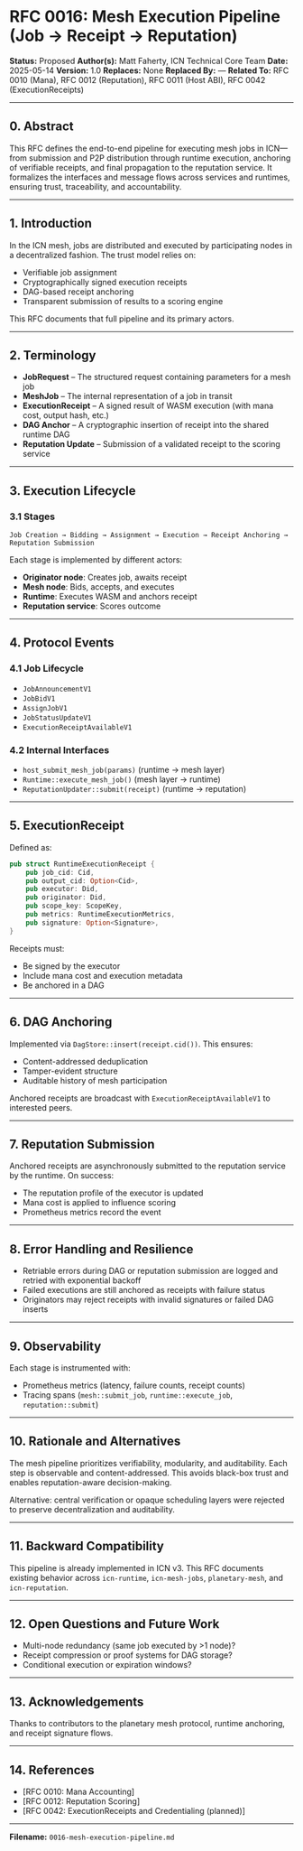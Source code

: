 # RFC 0016: Mesh Execution Pipeline (Job → Receipt → Reputation)

**Status:** Proposed
**Author(s):** Matt Faherty, ICN Technical Core Team
**Date:** 2025-05-14
**Version:** 1.0
**Replaces:** None
**Replaced By:** —
**Related To:** RFC 0010 (Mana), RFC 0012 (Reputation), RFC 0011 (Host ABI), RFC 0042 (ExecutionReceipts)

---

## 0. Abstract

This RFC defines the end-to-end pipeline for executing mesh jobs in ICN—from submission and P2P distribution through runtime execution, anchoring of verifiable receipts, and final propagation to the reputation service. It formalizes the interfaces and message flows across services and runtimes, ensuring trust, traceability, and accountability.

---

## 1. Introduction

In the ICN mesh, jobs are distributed and executed by participating nodes in a decentralized fashion. The trust model relies on:

* Verifiable job assignment
* Cryptographically signed execution receipts
* DAG-based receipt anchoring
* Transparent submission of results to a scoring engine

This RFC documents that full pipeline and its primary actors.

---

## 2. Terminology

* **JobRequest** – The structured request containing parameters for a mesh job
* **MeshJob** – The internal representation of a job in transit
* **ExecutionReceipt** – A signed result of WASM execution (with mana cost, output hash, etc.)
* **DAG Anchor** – A cryptographic insertion of receipt into the shared runtime DAG
* **Reputation Update** – Submission of a validated receipt to the scoring service

---

## 3. Execution Lifecycle

### 3.1 Stages

```
Job Creation → Bidding → Assignment → Execution → Receipt Anchoring → Reputation Submission
```

Each stage is implemented by different actors:

* **Originator node**: Creates job, awaits receipt
* **Mesh node**: Bids, accepts, and executes
* **Runtime**: Executes WASM and anchors receipt
* **Reputation service**: Scores outcome

---

## 4. Protocol Events

### 4.1 Job Lifecycle

* `JobAnnouncementV1`
* `JobBidV1`
* `AssignJobV1`
* `JobStatusUpdateV1`
* `ExecutionReceiptAvailableV1`

### 4.2 Internal Interfaces

* `host_submit_mesh_job(params)` (runtime → mesh layer)
* `Runtime::execute_mesh_job()` (mesh layer → runtime)
* `ReputationUpdater::submit(receipt)` (runtime → reputation)

---

## 5. ExecutionReceipt

Defined as:

```rust
pub struct RuntimeExecutionReceipt {
    pub job_cid: Cid,
    pub output_cid: Option<Cid>,
    pub executor: Did,
    pub originator: Did,
    pub scope_key: ScopeKey,
    pub metrics: RuntimeExecutionMetrics,
    pub signature: Option<Signature>,
}
```

Receipts must:

* Be signed by the executor
* Include mana cost and execution metadata
* Be anchored in a DAG

---

## 6. DAG Anchoring

Implemented via `DagStore::insert(receipt.cid())`. This ensures:

* Content-addressed deduplication
* Tamper-evident structure
* Auditable history of mesh participation

Anchored receipts are broadcast with `ExecutionReceiptAvailableV1` to interested peers.

---

## 7. Reputation Submission

Anchored receipts are asynchronously submitted to the reputation service by the runtime. On success:

* The reputation profile of the executor is updated
* Mana cost is applied to influence scoring
* Prometheus metrics record the event

---

## 8. Error Handling and Resilience

* Retriable errors during DAG or reputation submission are logged and retried with exponential backoff
* Failed executions are still anchored as receipts with failure status
* Originators may reject receipts with invalid signatures or failed DAG inserts

---

## 9. Observability

Each stage is instrumented with:

* Prometheus metrics (latency, failure counts, receipt counts)
* Tracing spans (`mesh::submit_job`, `runtime::execute_job`, `reputation::submit`)

---

## 10. Rationale and Alternatives

The mesh pipeline prioritizes verifiability, modularity, and auditability. Each step is observable and content-addressed. This avoids black-box trust and enables reputation-aware decision-making.

Alternative: central verification or opaque scheduling layers were rejected to preserve decentralization and auditability.

---

## 11. Backward Compatibility

This pipeline is already implemented in ICN v3. This RFC documents existing behavior across `icn-runtime`, `icn-mesh-jobs`, `planetary-mesh`, and `icn-reputation`.

---

## 12. Open Questions and Future Work

* Multi-node redundancy (same job executed by >1 node)?
* Receipt compression or proof systems for DAG storage?
* Conditional execution or expiration windows?

---

## 13. Acknowledgements

Thanks to contributors to the planetary mesh protocol, runtime anchoring, and receipt signature flows.

---

## 14. References

* \[RFC 0010: Mana Accounting]
* \[RFC 0012: Reputation Scoring]
* \[RFC 0042: ExecutionReceipts and Credentialing (planned)]

---

**Filename:** `0016-mesh-execution-pipeline.md`

